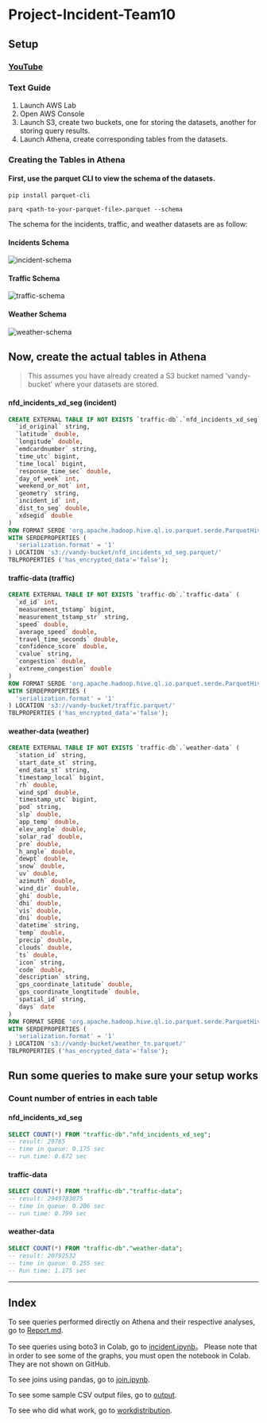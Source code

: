# Project-Incident-Team10

## Setup

### [YouTube](https://youtu.be/Q9TrJWjaHLo)

### Text Guide
1. Launch AWS Lab
2. Open AWS Console
3. Launch S3, create two buckets, one for storing the datasets, another for storing query results.
4. Launch Athena, create corresponding tables from the datasets.

### Creating the Tables in Athena
#### First, use the parquet CLI to view the schema of the datasets.
``` console
pip install parquet-cli
```

``` console
parq <path-to-your-parquet-file>.parquet --schema
```

The schema for the incidents, traffic, and weather datasets are as follow:
#### Incidents Schema
![incident-schema](./images/incident-schema.png)

#### Traffic Schema
![traffic-schema](./images/traffic-schema.png)

#### Weather Schema
![weather-schema](./images/weather-schema.png)

## Now, create the actual tables in Athena

>This assumes you have already created a S3 bucket named 'vandy-bucket' where your datasets are stored.

#### nfd_incidents_xd_seg (incident)
``` sql
CREATE EXTERNAL TABLE IF NOT EXISTS `traffic-db`.`nfd_incidents_xd_seg` (
  `id_original` string,
  `latitude` double,
  `longitude` double,
  `emdcardnumber` string,
  `time_utc` bigint,
  `time_local` bigint,
  `response_time_sec` double,
  `day_of_week` int,
  `weekend_or_not` int,
  `geometry` string,
  `incident_id` int,
  `dist_to_seg` double,
  `xdsegid` double
)
ROW FORMAT SERDE 'org.apache.hadoop.hive.ql.io.parquet.serde.ParquetHiveSerDe' 
WITH SERDEPROPERTIES (
  'serialization.format' = '1'
) LOCATION 's3://vandy-bucket/nfd_incidents_xd_seg.parquet/'
TBLPROPERTIES ('has_encrypted_data'='false');
```

#### traffic-data (traffic)
``` sql
CREATE EXTERNAL TABLE IF NOT EXISTS `traffic-db`.`traffic-data` (
  `xd_id` int,
  `measurement_tstamp` bigint,
  `measurement_tstamp_str` string,
  `speed` double,
  `average_speed` double,
  `travel_time_seconds` double,
  `confidence_score` double,
  `cvalue` string,
  `congestion` double,
  `extreme_congestion` double
)
ROW FORMAT SERDE 'org.apache.hadoop.hive.ql.io.parquet.serde.ParquetHiveSerDe' 
WITH SERDEPROPERTIES (
  'serialization.format' = '1'
) LOCATION 's3://vandy-bucket/traffic.parquet/'
TBLPROPERTIES ('has_encrypted_data'='false');
```

#### weather-data (weather)
``` sql
CREATE EXTERNAL TABLE IF NOT EXISTS `traffic-db`.`weather-data` (
  `station_id` string,
  `start_date_st` string,
  `end_data_st` string,
  `timestamp_local` bigint,
  `rh` double,
  `wind_spd` double,
  `timestamp_utc` bigint,
  `pod` string,
  `slp` double,
  `app_temp` double,
  `elev_angle` double,
  `solar_rad` double,
  `pre` double,
  `h_angle` double,
  `dewpt` double,
  `snow` double,
  `uv` double,
  `azimuth` double,
  `wind_dir` double,
  `ghi` double,
  `dhi` double,
  `vis` double,
  `dni` double,
  `datetime` string,
  `temp` double,
  `precip` double,
  `clouds` double,
  `ts` double,
  `icon` string,
  `code` double,
  `description` string,
  `gps_coordinate_latitude` double,
  `gps_coordinate_longtitude` double,
  `spatial_id` string,
  `days` date
)
ROW FORMAT SERDE 'org.apache.hadoop.hive.ql.io.parquet.serde.ParquetHiveSerDe' 
WITH SERDEPROPERTIES (
  'serialization.format' = '1'
) LOCATION 's3://vandy-bucket/weather_tn.parquet/'
TBLPROPERTIES ('has_encrypted_data'='false');
```

## Run some queries to make sure your setup works

### Count number of entries in each table

#### nfd_incidents_xd_seg
``` sql
SELECT COUNT(*) FROM "traffic-db"."nfd_incidents_xd_seg";
-- result: 29765
-- time in queue: 0.175 sec
-- run time: 0.672 sec
```

#### traffic-data
``` sql
SELECT COUNT(*) FROM "traffic-db"."traffic-data";
-- result: 2949783075
-- time in queue: 0.206 sec
-- run time: 0.799 sec
```

#### weather-data
``` sql
SELECT COUNT(*) FROM "traffic-db"."weather-data";
-- result: 20792532
-- time in queue: 0.255 sec
-- Run time: 1.175 sec
```

---

## Index
To see queries performed directly on Athena and their respective analyses, go to [Report.md](./Report.md).

To see queries using boto3 in Colab, go to [incident.ipynb](./incident.ipynb)。 Please note that in order to see some of the graphs, you must open the notebook in Colab. They are not shown on GitHub.

To see joins using pandas, go to [join.ipynb](./join.ipynb).

To see some sample CSV output files, go to [output](./output/).

To see who did what work, go to [workdistribution](./workdistribution.md).
